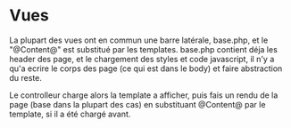 Vues
====

La plupart des vues ont en commun une barre latérale, base.php, et le "@Content@" est substitué par les templates.
base.php contient déja les header des page, et le chargement des styles et code javascript, il n'y a qu'a ecrire le corps des page (ce qui est dans le body)
et faire abstraction du reste.

Le controlleur charge alors la template a afficher, puis fais un rendu de la page (base dans la plupart des cas) en substituant @Content@ par le template, si il a été chargé avant.

